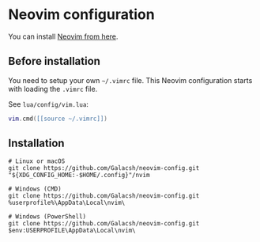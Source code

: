 # Neovim configuration

You can install [Neovim from here](https://github.com/neovim/neovim).

## Before installation

You need to setup your own `~/.vimrc` file. This Neovim configuration starts with loading the `.vimrc` file.

See `lua/config/vim.lua`:

```lua
vim.cmd([[source ~/.vimrc]])
```

## Installation

```shell
# Linux or macOS
git clone https://github.com/Galacsh/neovim-config.git "${XDG_CONFIG_HOME:-$HOME/.config}"/nvim

# Windows (CMD)
git clone https://github.com/Galacsh/neovim-config.git %userprofile%\AppData\Local\nvim\

# Windows (PowerShell)
git clone https://github.com/Galacsh/neovim-config.git $env:USERPROFILE\AppData\Local\nvim\
```

